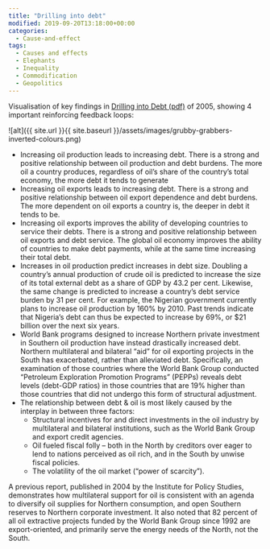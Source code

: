 ```yaml
---
title: "Drilling into debt"
modified: 2019-09-20T13:18:00+00:00
categories:
  - Cause-and-effect
tags:
  - Causes and effects
  - Elephants
  - Inequality
  - Commodification
  - Geopolitics
---
```


Visualisation of key findings in [Drilling into Debt (pdf)](https://www.irfannooruddin.org/uploads/3/0/9/6/30962817/drillingintodebt.pdf) of 2005, showing 4 important reinforcing feedback loops: 

![alt]({{ site.url }}{{ site.baseurl }}/assets/images/grubby-grabbers-inverted-colours.png)


* Increasing oil production leads to increasing debt. There is a strong and positive relationship between oil production and debt burdens. The more oil a country produces, regardless of oil’s share of the country’s total economy, the more debt it tends to generate
* Increasing oil exports leads to increasing debt. There is a strong and positive relationship between oil export dependence and debt burdens. The more dependent on oil exports a country is, the deeper in debt it tends to be.
* Increasing oil exports improves the ability of developing countries to service their debts. There is a strong and positive relationship between oil exports and debt service. The global oil economy improves the ability of countries to make debt payments, while at the same time increasing their total debt.
* Increases in oil production predict increases in debt size. Doubling a country’s annual production of crude oil is predicted to increase the size of its total external debt as a share of GDP by 43.2 per cent. Likewise, the same change is predicted to increase a country’s debt service burden by 31 per cent. For example, the Nigerian government currently plans to increase oil production by 160% by 2010. Past trends indicate that Nigeria’s debt can thus be expected to increase by 69%, or $21 billion over the next six years.
* World Bank programs designed to increase Northern private investment in Southern oil production have instead drastically increased debt. Northern multilateral and bilateral “aid” for oil exporting projects in the South has exacerbated, rather than alleviated debt. Specifically, an examination of those countries where the World Bank Group conducted “Petroleum Exploration Promotion Programs” (PEPPs) reveals debt levels (debt-GDP ratios) in those countries that are 19% higher than those countries that did not undergo this form of structural adjustment.
* The relationship between debt & oil is most likely caused by the interplay in between three factors:
    * Structural incentives for and direct investments in the oil industry by multilateral and bilateral institutions, such as the World Bank Group and export credit agencies.
    * Oil fueled fiscal folly – both in the North by creditors over eager to lend to nations perceived as oil rich, and in the South by unwise fiscal policies.
    * The volatility of the oil market (“power of scarcity”).

A previous report, published in 2004 by the Institute for Policy Studies, demonstrates how multilateral support for oil is consistent with an agenda to diversify oil supplies for Northern consumption, and open Southern reserves to Northern corporate investment. It also noted that 82 percent of all oil extractive projects funded by the World Bank Group since 1992 are export-oriented, and primarily serve the energy needs of the North, not the South. 




